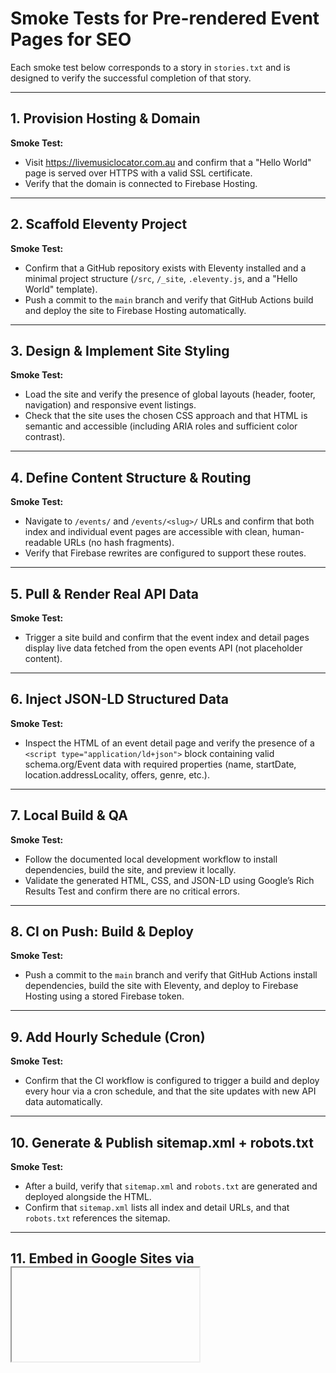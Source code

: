 # Smoke Tests for Pre-rendered Event Pages for SEO

Each smoke test below corresponds to a story in `stories.txt` and is designed to verify the successful completion of that story.

---

## 1. Provision Hosting & Domain

**Smoke Test:**  
- Visit https://livemusiclocator.com.au and confirm that a "Hello World" page is served over HTTPS with a valid SSL certificate.  
- Verify that the domain is connected to Firebase Hosting.

---

## 2. Scaffold Eleventy Project

**Smoke Test:**  
- Confirm that a GitHub repository exists with Eleventy installed and a minimal project structure (`/src`, `/_site`, `.eleventy.js`, and a "Hello World" template).
- Push a commit to the `main` branch and verify that GitHub Actions build and deploy the site to Firebase Hosting automatically.

---

## 3. Design & Implement Site Styling

**Smoke Test:**  
- Load the site and verify the presence of global layouts (header, footer, navigation) and responsive event listings.
- Check that the site uses the chosen CSS approach and that HTML is semantic and accessible (including ARIA roles and sufficient color contrast).

---

## 4. Define Content Structure & Routing

**Smoke Test:**  
- Navigate to `/events/` and `/events/<slug>/` URLs and confirm that both index and individual event pages are accessible with clean, human-readable URLs (no hash fragments).
- Verify that Firebase rewrites are configured to support these routes.

---

## 5. Pull & Render Real API Data

**Smoke Test:**  
- Trigger a site build and confirm that the event index and detail pages display live data fetched from the open events API (not placeholder content).

---

## 6. Inject JSON-LD Structured Data

**Smoke Test:**  
- Inspect the HTML of an event detail page and verify the presence of a `<script type="application/ld+json">` block containing valid schema.org/Event data with required properties (name, startDate, location.addressLocality, offers, genre, etc.).

---

## 7. Local Build & QA

**Smoke Test:**  
- Follow the documented local development workflow to install dependencies, build the site, and preview it locally.
- Validate the generated HTML, CSS, and JSON-LD using Google’s Rich Results Test and confirm there are no critical errors.

---

## 8. CI on Push: Build & Deploy

**Smoke Test:**  
- Push a commit to the `main` branch and verify that GitHub Actions install dependencies, build the site with Eleventy, and deploy to Firebase Hosting using a stored Firebase token.

---

## 9. Add Hourly Schedule (Cron)

**Smoke Test:**  
- Confirm that the CI workflow is configured to trigger a build and deploy every hour via a cron schedule, and that the site updates with new API data automatically.

---

## 10. Generate & Publish sitemap.xml + robots.txt

**Smoke Test:**  
- After a build, verify that `sitemap.xml` and `robots.txt` are generated and deployed alongside the HTML.
- Confirm that `sitemap.xml` lists all index and detail URLs, and that `robots.txt` references the sitemap.

---

## 11. Embed in Google Sites via <iframe>

**Smoke Test:**  
- Embed `<iframe src="https://livemusiclocator.com.au/events/" width="100%" height="800" style="border:none;">` in a Google Sites page.
- Confirm that the events listing loads and displays correctly within the iframe, and that any required header adjustments for framing are in place.

---